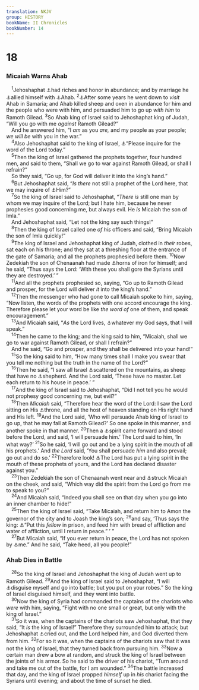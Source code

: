 ```yaml
---
translation: NKJV
group: HISTORY
bookName: II Chronicles 
bookNumber: 14
---
```


<div class="title"><h1>18</h1><h3>Micaiah Warns Ahab</h3></div>
<span class="verse 2su_18_1"> <sup>1</sup>Jehoshaphat <a data-toggle="tooltip" data-placement="bottom" title="2 Chr. 17:5">⚓</a>had riches and honor in abundance; and by marriage he <a data-toggle="tooltip" data-placement="bottom" title="1 Kin. 22:44; 2 Kin. 8:18">⚓</a>allied himself with <a data-toggle="tooltip" data-placement="bottom" title="1 Kin. 22:40">⚓</a>Ahab. </span>
<span class="verse 2su_18_2"><sup>2</sup><a data-toggle="tooltip" data-placement="bottom" title="(Ex. 23:2); 1 Kin. 22:2">⚓</a>After some years he went down to <i>visit</i> Ahab in Samaria; and Ahab killed sheep and oxen in abundance for him and the people who were with him, and persuaded him to go up <i>with</i> <i>him</i> to Ramoth Gilead. </span>
<span class="verse 2su_18_3"><sup>3</sup>So Ahab king of Israel said to Jehoshaphat king of Judah, “Will you go with me <i>against</i> Ramoth Gilead?”<br/> And he answered him, “I <i>am</i> as you <i>are,</i> and my people as your people; <i>we</i> <i>will</i> <i>be</i> with you in the war.”<br/></span>
<span class="verse 2su_18_4"> <sup>4</sup>Also Jehoshaphat said to the king of Israel, <a data-toggle="tooltip" data-placement="bottom" title="1 Sam. 23:2, 4, 9; 2 Sam. 2:1">⚓</a>“Please inquire for the word of the Lord today.”<br/></span>
<span class="verse 2su_18_5"> <sup>5</sup>Then the king of Israel gathered the prophets together, four hundred men, and said to them, “Shall we go to war against Ramoth Gilead, or shall I refrain?”<br/> So they said, “Go up, for God will deliver it into the king’s hand.”<br/></span>
<span class="verse 2su_18_6"> <sup>6</sup>But Jehoshaphat said, “<i>Is</i> <i>there</i> not still a prophet of the Lord here, that we may inquire of <a data-toggle="tooltip" data-placement="bottom" title="2 Kin. 3:11">⚓</a>Him?”<br/></span>
<span class="verse 2su_18_7"> <sup>7</sup>So the king of Israel said to Jehoshaphat, “<i>There</i> <i>is</i> still one man by whom we may inquire of the Lord; but I hate him, because he never prophesies good concerning me, but always evil. He <i>is</i> Micaiah the son of Imla.”<br/> And Jehoshaphat said, “Let not the king say such things!”<br/></span>
<span class="verse 2su_18_8"> <sup>8</sup>Then the king of Israel called one <i>of</i> <i>his</i> officers and said, “Bring Micaiah the son of Imla quickly!”<br/></span>
<span class="verse 2su_18_9"> <sup>9</sup>The king of Israel and Jehoshaphat king of Judah, clothed in <i>their</i> robes, sat each on his throne; and they sat at a threshing floor at the entrance of the gate of Samaria; and all the prophets prophesied before them. </span>
<span class="verse 2su_18_10"><sup>10</sup>Now Zedekiah the son of Chenaanah had made <a data-toggle="tooltip" data-placement="bottom" title="Zech. 1:18–21">⚓</a>horns of iron for himself; and he said, “Thus says the Lord: ‘With these you shall gore the Syrians until they are destroyed.’ ”<br/></span>
<span class="verse 2su_18_11"> <sup>11</sup>And all the prophets prophesied so, saying, “Go up to Ramoth Gilead and prosper, for the Lord will deliver <i>it</i> into the king’s hand.”<br/></span>
<span class="verse 2su_18_12"> <sup>12</sup>Then the messenger who had gone to call Micaiah spoke to him, saying, “Now listen, the words of the prophets with one accord encourage the king. Therefore please let your word be like <i>the</i> <i>word</i> <i>of</i> one of them, and speak encouragement.”<br/></span>
<span class="verse 2su_18_13"> <sup>13</sup>And Micaiah said, “<i>As</i> the Lord lives, <a data-toggle="tooltip" data-placement="bottom" title="Num. 22:18–20, 35; 23:12, 26; 1 Kin. 22:14">⚓</a>whatever my God says, that I will speak.”<br/></span>
<span class="verse 2su_18_14"> <sup>14</sup>Then he came to the king; and the king said to him, “Micaiah, shall we go to war against Ramoth Gilead, or shall I refrain?”<br/> And he said, “Go and prosper, and they shall be delivered into your hand!”<br/></span>
<span class="verse 2su_18_15"> <sup>15</sup>So the king said to him, “How many times shall I make you swear that you tell me nothing but the truth in the name of the Lord?”<br/></span>
<span class="verse 2su_18_16"> <sup>16</sup>Then he said, “I saw all Israel <a data-toggle="tooltip" data-placement="bottom" title="(Jer. 23:1–8; 31:10)">⚓</a>scattered on the mountains, as sheep that have no <a data-toggle="tooltip" data-placement="bottom" title="Num. 27:17; 1 Kin. 22:17; (Ezek. 34:5–8); Matt. 9:36; Mark 6:34">⚓</a>shepherd. And the Lord said, ‘These have no master. Let each return to his house in peace.’ ”<br/></span>
<span class="verse 2su_18_17"> <sup>17</sup>And the king of Israel said to Jehoshaphat, “Did I not tell you he would not prophesy good concerning me, but evil?”<br/></span>
<span class="verse 2su_18_18"> <sup>18</sup>Then <i>Micaiah</i> said, “Therefore hear the word of the Lord: I saw the Lord sitting on His <a data-toggle="tooltip" data-placement="bottom" title="Is. 6:1–5; Dan. 7:9, 10">⚓</a>throne, and all the host of heaven standing on His right hand and His left. </span>
<span class="verse 2su_18_19"><sup>19</sup>And the Lord said, ‘Who will persuade Ahab king of Israel to go up, that he may fall at Ramoth Gilead?’ So one spoke in this manner, and another spoke in that manner. </span>
<span class="verse 2su_18_20"><sup>20</sup>Then a <a data-toggle="tooltip" data-placement="bottom" title="Job 1:6; 2 Thess. 2:9">⚓</a>spirit came forward and stood before the Lord, and said, ‘I will persuade him.’ The Lord said to him, ‘In what way?’ </span>
<span class="verse 2su_18_21"><sup>21</sup>So he said, ‘I will go out and be a lying spirit in the mouth of all his prophets.’ And <i>the</i> <i>Lord</i> said, ‘You shall persuade <i>him</i> and also prevail; go out and do so.’ </span>
<span class="verse 2su_18_22"><sup>22</sup>Therefore look! <a data-toggle="tooltip" data-placement="bottom" title="Job 12:16, 17; Is. 19:12–14; Ezek. 14:9">⚓</a>The Lord has put a lying spirit in the mouth of these prophets of yours, and the Lord has declared disaster against you.”<br/></span>
<span class="verse 2su_18_23"> <sup>23</sup>Then Zedekiah the son of Chenaanah went near and <a data-toggle="tooltip" data-placement="bottom" title="Jer. 20:2; Mark 14:65; Acts 23:2">⚓</a>struck Micaiah on the cheek, and said, “Which way did the spirit from the Lord go from me to speak to you?”<br/></span>
<span class="verse 2su_18_24"> <sup>24</sup>And Micaiah said, “Indeed you shall see on that day when you go into an inner chamber to hide!”<br/></span>
<span class="verse 2su_18_25"> <sup>25</sup>Then the king of Israel said, “Take Micaiah, and return him to Amon the governor of the city and to Joash the king’s son; </span>
<span class="verse 2su_18_26"><sup>26</sup>and say, ‘Thus says the king: <a data-toggle="tooltip" data-placement="bottom" title="2 Chr. 16:10">⚓</a>“Put this <i>fellow</i> in prison, and feed him with bread of affliction and water of affliction, until I return in peace.” ’ ”<br/></span>
<span class="verse 2su_18_27"> <sup>27</sup>But Micaiah said, “If you ever return in peace, the Lord has not spoken by <a data-toggle="tooltip" data-placement="bottom" title="Deut. 18:22">⚓</a>me.” And he said, “Take heed, all you people!”<br/></span>
<div class="title"><h3>Ahab Dies in Battle</h3></div>
<span class="verse 2su_18_28"> <sup>28</sup>So the king of Israel and Jehoshaphat the king of Judah went up to Ramoth Gilead. </span>
<span class="verse 2su_18_29"><sup>29</sup>And the king of Israel said to Jehoshaphat, “I will <a data-toggle="tooltip" data-placement="bottom" title="2 Chr. 35:22">⚓</a>disguise myself and go into battle; but you put on your robes.” So the king of Israel disguised himself, and they went into battle.<br/></span>
<span class="verse 2su_18_30"> <sup>30</sup>Now the king of Syria had commanded the captains of the chariots who <i>were</i> with him, saying, “Fight with no one small or great, but only with the king of Israel.”<br/></span>
<span class="verse 2su_18_31"> <sup>31</sup>So it was, when the captains of the chariots saw Jehoshaphat, that they said, “It <i>is</i> the king of Israel!” Therefore they surrounded him to attack; but Jehoshaphat <a data-toggle="tooltip" data-placement="bottom" title="2 Chr. 13:14, 15">⚓</a>cried out, and the Lord helped him, and God diverted them from him. </span>
<span class="verse 2su_18_32"><sup>32</sup>For so it was, when the captains of the chariots saw that it was not the king of Israel, that they turned back from pursuing him. </span>
<span class="verse 2su_18_33"><sup>33</sup>Now a certain man drew a bow at random, and struck the king of Israel between the joints of his armor. So he said to the driver of his chariot, “Turn around and take me out of the battle, for I am wounded.” </span>
<span class="verse 2su_18_34"><sup>34</sup>The battle increased that day, and the king of Israel propped <i>himself</i> up in <i>his</i> chariot facing the Syrians until evening; and about the time of sunset he died.<br/></span>
